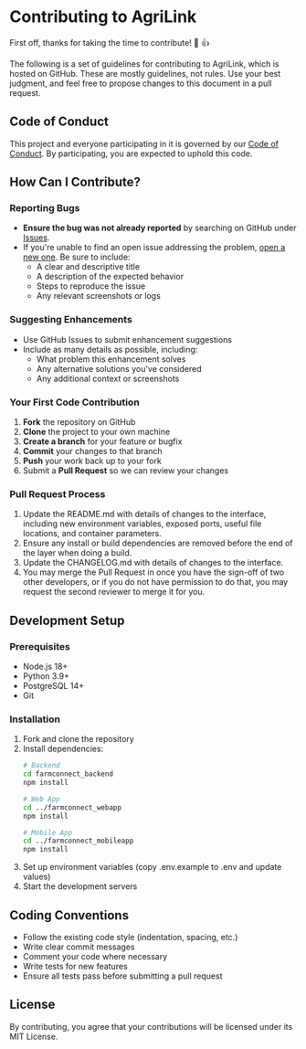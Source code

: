 # Contributing to AgriLink

First off, thanks for taking the time to contribute! :tada: :+1:

The following is a set of guidelines for contributing to AgriLink, which is hosted on GitHub. These are mostly guidelines, not rules. Use your best judgment, and feel free to propose changes to this document in a pull request.

## Code of Conduct

This project and everyone participating in it is governed by our [Code of Conduct](CODE_OF_CONDUCT.md). By participating, you are expected to uphold this code.

## How Can I Contribute?

### Reporting Bugs

- **Ensure the bug was not already reported** by searching on GitHub under [Issues](https://github.com/VincentMugondora/AgriLink/issues).
- If you're unable to find an open issue addressing the problem, [open a new one](https://github.com/VincentMugondora/AgriLink/issues/new). Be sure to include:
  - A clear and descriptive title
  - A description of the expected behavior
  - Steps to reproduce the issue
  - Any relevant screenshots or logs

### Suggesting Enhancements

- Use GitHub Issues to submit enhancement suggestions
- Include as many details as possible, including:
  - What problem this enhancement solves
  - Any alternative solutions you've considered
  - Any additional context or screenshots

### Your First Code Contribution

1. **Fork** the repository on GitHub
2. **Clone** the project to your own machine
3. **Create a branch** for your feature or bugfix
4. **Commit** your changes to that branch
5. **Push** your work back up to your fork
6. Submit a **Pull Request** so we can review your changes

### Pull Request Process

1. Update the README.md with details of changes to the interface, including new environment variables, exposed ports, useful file locations, and container parameters.
2. Ensure any install or build dependencies are removed before the end of the layer when doing a build.
3. Update the CHANGELOG.md with details of changes to the interface.
4. You may merge the Pull Request in once you have the sign-off of two other developers, or if you do not have permission to do that, you may request the second reviewer to merge it for you.

## Development Setup

### Prerequisites

- Node.js 18+
- Python 3.9+
- PostgreSQL 14+
- Git

### Installation

1. Fork and clone the repository
2. Install dependencies:
   ```bash
   # Backend
   cd farmconnect_backend
   npm install
   
   # Web App
   cd ../farmconnect_webapp
   npm install
   
   # Mobile App
   cd ../farmconnect_mobileapp
   npm install
   ```
3. Set up environment variables (copy .env.example to .env and update values)
4. Start the development servers

## Coding Conventions

- Follow the existing code style (indentation, spacing, etc.)
- Write clear commit messages
- Comment your code where necessary
- Write tests for new features
- Ensure all tests pass before submitting a pull request

## License

By contributing, you agree that your contributions will be licensed under its MIT License.
